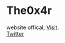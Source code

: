 # The0x4r
website offical, <a href="https://the0x4r.github.io/" target="_blank">Visit</a>.
<br>
<a href="https://twitter.com/The0x4r" target="_blank">Twitter</a>

